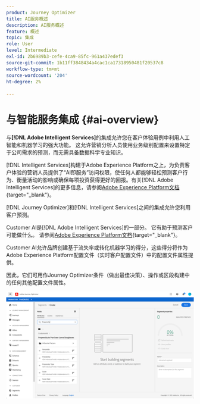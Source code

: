```yaml
---
product: Journey Optimizer
title: AI服务概述
description: AI服务概述
feature: 概述
topic: 集成
role: User
level: Intermediate
exl-id: 2b6989b3-cefe-4ca9-85fc-961a437edef3
source-git-commit: 1b11ff3848434a4cac1ca17318950481f20537c8
workflow-type: tm+mt
source-wordcount: '204'
ht-degree: 2%

---
```


# 与智能服务集成 {#ai-overview}

与&#x200B;**[!DNL Adobe Intelligent Services]**&#x200B;的集成允许您在客户体验用例中利用人工智能和机器学习的强大功能。 这允许营销分析人员使用业务级别配置来设置特定于公司需求的预测，而无需具备数据科学专业知识。

[!DNL Intelligent Services]构建于Adobe Experience Platform之上，为负责客户体验的营销人员提供了“AI即服务”访问权限，使任何人都能够轻松预测客户行为、衡量活动的影响或确保每项投资获得更好的回报。有关[!DNL Adobe Intelligent Services]的更多信息，请参阅[Adobe Experience Platform文档](https://experienceleague.adobe.com/docs/experience-platform/intelligent-services/home.html){target=&quot;_blank&quot;}。

[!DNL Journey Optimizer]和[!DNL Intelligent Services]之间的集成允许您利用客户预测。

Customer AI是[!DNL Adobe Intelligent Services]的一部分。 它有助于预测客户可能做什么。 请参阅[Adobe Experience Platform文档](https://experienceleague.adobe.com/docs/experience-platform/intelligent-services/customer-ai/overview.html){target=&quot;_blank&quot;}。

Customer AI允许品牌创建基于流失率或转化机器学习的得分，这些得分将作为Adobe Experience Platform配置文件（实时客户配置文件）中的配置文件属性提供。

因此，它们可用作Journey Optimizer条件（做出最佳决策）、操作或区段构建中的任何其他配置文件属性。

![](../assets/customer-ai.png)

